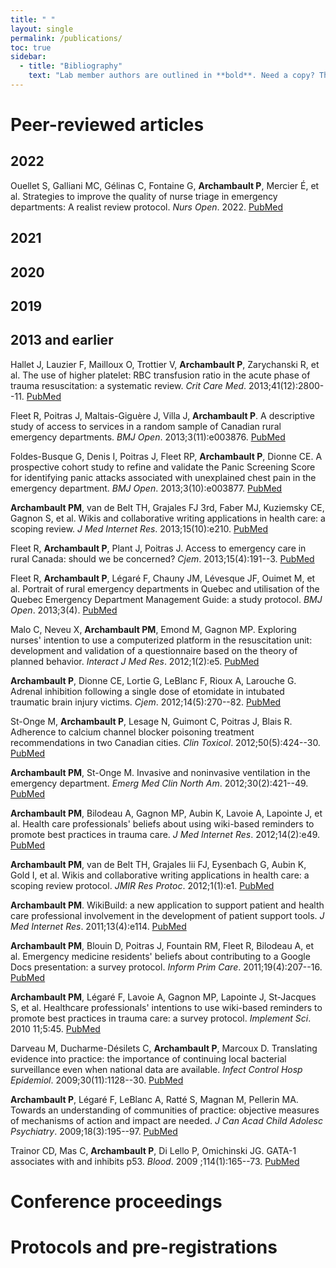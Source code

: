 ```yaml
---
title: " "
layout: single
permalink: /publications/
toc: true
sidebar:
  - title: "Bibliography"
    text: "Lab member authors are outlined in **bold**. Need a copy? The link to each record in PubMed is provided."
---
```


# Peer-reviewed articles

## 2022

Ouellet S, Galliani MC, Gélinas C, Fontaine G, **Archambault P**, Mercier É, et al. Strategies to improve the quality of nurse triage in emergency departments: A realist review protocol. *Nurs Open*. 2022. [PubMed](https://pubmed.ncbi.nlm.nih.gov/36527423/)


## 2021

## 2020

## 2019

## 2013 and earlier

Hallet J, Lauzier F, Mailloux O, Trottier V, **Archambault P**, Zarychanski R, et al. The use of higher platelet: RBC transfusion ratio in the acute phase of trauma resuscitation: a systematic review. *Crit Care Med*. 2013;41(12):2800--11. [PubMed](https://pubmed.ncbi.nlm.nih.gov/23982024/)

Fleet R, Poitras J, Maltais-Giguère J, Villa J, **Archambault P**. A descriptive study of access to services in a random sample of Canadian rural emergency departments. *BMJ Open*. 2013;3(11):e003876. [PubMed](https://pubmed.ncbi.nlm.nih.gov/24285633/)

Foldes-Busque G, Denis I, Poitras J, Fleet RP, **Archambault P**, Dionne CE. A prospective cohort study to refine and validate the Panic Screening Score for identifying panic attacks associated with unexplained chest pain in the emergency department. *BMJ Open*. 2013;3(10):e003877. [PubMed](https://pubmed.ncbi.nlm.nih.gov/24163208/)

**Archambault PM**, van de Belt TH, Grajales FJ 3rd, Faber MJ, Kuziemsky CE, Gagnon S, et al. Wikis and collaborative writing applications in health care: a scoping review. *J Med Internet Res*. 2013;15(10):e210. [PubMed](https://pubmed.ncbi.nlm.nih.gov/24103318/)

Fleet R, **Archambault P**, Plant J, Poitras J. Access to emergency care in rural Canada: should we be concerned? *Cjem*. 2013;15(4):191--3. [PubMed](https://pubmed.ncbi.nlm.nih.gov/23777988/)

Fleet R, **Archambault P**, Légaré F, Chauny JM, Lévesque JF, Ouimet M, et al. Portrait of rural emergency departments in Quebec and utilisation of the Quebec Emergency Department Management Guide: a study protocol. *BMJ Open*. 2013;3(4). [PubMed](https://pubmed.ncbi.nlm.nih.gov/23633423/)

Malo C, Neveu X, **Archambault PM**, Emond M, Gagnon MP. Exploring nurses' intention to use a computerized platform in the resuscitation unit: development and validation of a questionnaire based on the theory of planned behavior. *Interact J Med Res*. 2012;1(2):e5. [PubMed](https://pubmed.ncbi.nlm.nih.gov/23611903/)

**Archambault P**, Dionne CE, Lortie G, LeBlanc F, Rioux A, Larouche G. Adrenal inhibition following a single dose of etomidate in intubated traumatic brain injury victims. *Cjem*. 2012;14(5):270--82. [PubMed](https://pubmed.ncbi.nlm.nih.gov/22967694/)

St-Onge M, **Archambault P**, Lesage N, Guimont C, Poitras J, Blais R. Adherence to calcium channel blocker poisoning treatment recommendations in two Canadian cities. *Clin Toxicol*. 2012;50(5):424--30. [PubMed](https://pubmed.ncbi.nlm.nih.gov/22578114/)

**Archambault PM**, St-Onge M. Invasive and noninvasive ventilation in the emergency department. *Emerg Med Clin North Am*. 2012;30(2):421--49. [PubMed](https://pubmed.ncbi.nlm.nih.gov/22487113/)

**Archambault PM**, Bilodeau A, Gagnon MP, Aubin K, Lavoie A, Lapointe J, et al. Health care professionals' beliefs about using wiki-based reminders to promote best practices in trauma care. *J Med Internet Res*. 2012;14(2):e49. [PubMed](https://pubmed.ncbi.nlm.nih.gov/22515985/)

**Archambault PM**, van de Belt TH, Grajales Iii FJ, Eysenbach G, Aubin K, Gold I, et al. Wikis and collaborative writing applications in health care: a scoping review protocol. *JMIR Res Protoc*. 2012;1(1):e1. [PubMed](https://pubmed.ncbi.nlm.nih.gov/23612481/)

**Archambault PM**. WikiBuild: a new application to support patient and health care professional involvement in the development of patient support tools. *J Med Internet Res*. 2011;13(4):e114. [PubMed](https://pubmed.ncbi.nlm.nih.gov/22155746/)

**Archambault PM**, Blouin D, Poitras J, Fountain RM, Fleet R, Bilodeau A, et al. Emergency medicine residents' beliefs about contributing to a Google Docs presentation: a survey protocol. *Inform Prim Care*. 2011;19(4):207--16. [PubMed](https://pubmed.ncbi.nlm.nih.gov/22828575/)

**Archambault PM**, Légaré F, Lavoie A, Gagnon MP, Lapointe J, St-Jacques S, et al. Healthcare professionals' intentions to use wiki-based reminders to promote best practices in trauma care: a survey protocol. *Implement Sci*. 2010 11;5:45. [PubMed](https://pubmed.ncbi.nlm.nih.gov/20540775/)

Darveau M, Ducharme-Désilets C, **Archambault P**, Marcoux D. Translating evidence into practice: the importance of continuing local bacterial surveillance even when national data are available. *Infect Control Hosp Epidemiol*. 2009;30(11):1128--30. [PubMed](https://pubmed.ncbi.nlm.nih.gov/19811102/)

**Archambault P**, Légaré F, LeBlanc A, Ratté S, Magnan M, Pellerin MA. Towards an understanding of communities of practice: objective measures of mechanisms of action and impact are needed. *J Can Acad Child Adolesc Psychiatry*. 2009;18(3):195--97. [PubMed](https://pubmed.ncbi.nlm.nih.gov/19718417/)

Trainor CD, Mas C, **Archambault P**, Di Lello P, Omichinski JG. GATA-1 associates with and inhibits p53. *Blood*. 2009 ;114(1):165--73. [PubMed](https://pubmed.ncbi.nlm.nih.gov/19411634/)

# Conference proceedings

# Protocols and pre-registrations

